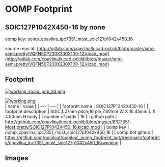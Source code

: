 # OOMP Footprint  
## SOIC127P1042X450-16  by none  
  
oomp key: oomp_cpavlina_ipc7351_most_soic127p1042x450_16  
  
source repo at: [http://gitlab.com/cpavlina/kicad-pcblib/blob/master/smd-semi.pretty/VQFN50P230X230X100-12.kicad_mod](http://gitlab.com/cpavlina/kicad-pcblib/blob/master/smd-semi.pretty/VQFN50P230X230X100-12.kicad_mod)  
## Footprint  
  
[![working_kicad_pcb_3d.png](working_kicad_pcb_3d_600.png)](working_kicad_pcb_3d.png)  
  
[![working.png](working_600.png)](working.png)  
| name | value | 
| --- | --- | 
| footprint name | SOIC127P1042X450-16 | 
| footprint description | SOIC,1.27mm pitch;16 pin,7.60mm W X 10.45mm L X 4.50mm H body | 
| number of pads | 16 | 
| github path | http://github.com/cpavlina/kicad-pcblib/blob/master/IPC7351-Most.pretty/SOIC127P1042X450-16.kicad_mod | 
| oomp key | oomp_cpavlina_ipc7351_most_soic127p1042x450_16 | 
| oomp bot github | https://github.com/oomlout/oomlout_oomp_footprint_bot/tree/main/footprints/cpavlina_ipc7351_most_soic127p1042x450_16/working | 
## Images  
